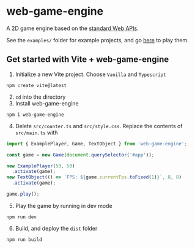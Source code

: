 # web-game-engine

A 2D game engine based on the [standard Web APIs](https://developer.mozilla.org/en-US/docs/Web/API).

See the `examples/` folder for example projects, and go [here](https://magne.dev/web-game-engine/) to play them.

## Get started with Vite + web-game-engine

1. Initialize a new Vite project. Choose `Vanilla` and `Typescript`

```console
npm create vite@latest
```

2. `cd` into the directory
3. Install web-game-engine

```console
npm i web-game-engine
```

4. Delete `src/counter.ts` and `src/style.css`. Replace the contents of `src/main.ts` with

```ts
import { ExamplePlayer, Game, TextObject } from 'web-game-engine';

const game = new Game(document.querySelector('#app'));

new ExamplePlayer(50, 50)
  .activate(game);
new TextObject(() => `FPS: ${game.currentFps.toFixed(1)}`, 8, 8)
  .activate(game);

game.play();
```

5. Play the game by running in dev mode

```console
npm run dev
```

6. Build, and deploy the `dist` folder

```console
npm run build
```

